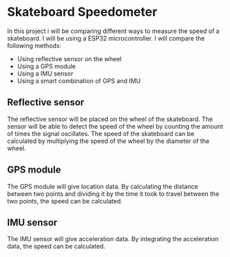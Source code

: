 
# Skateboard Speedometer
In this project i will be comparing different ways to measure the speed of a skateboard. I will be using a ESP32 microcontroller. I will compare the following methods: 
- Using reflective sensor on the wheel
- Using a GPS module
- Using a IMU sensor
- Using a smart combination of GPS and IMU

## Reflective sensor
The reflective sensor will be placed on the wheel of the skateboard. The sensor will be able to detect the speed of the wheel by counting the amount of times the signal oscillates. The speed of the skateboard can be calculated by multiplying the speed of the wheel by the diameter of the wheel.

## GPS module
The GPS module will give location data. By calculating the distance between two points and dividing it by the time it took to travel between the two points, the speed can be calculated.

## IMU sensor
The IMU sensor will give acceleration data. By integrating the acceleration data, the speed can be calculated.